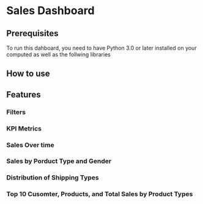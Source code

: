 # Sales Dashboard

## Prerequisites
To run this dahboard, you need to have Python 3.0 or later installed on your computed as well as the follwing libraries


## How to use

## Features
### Filters

### KPI Metrics

### Sales Over time

### Sales by Porduct Type and Gender

### Distribution of Shipping Types

### Top 10 Cusomter, Products, and Total Sales by Product Types

